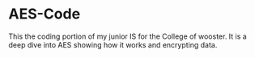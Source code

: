 # AES-Code
This the coding portion of my junior IS for the College of wooster.  It is a deep dive into AES showing how it works and encrypting data.

